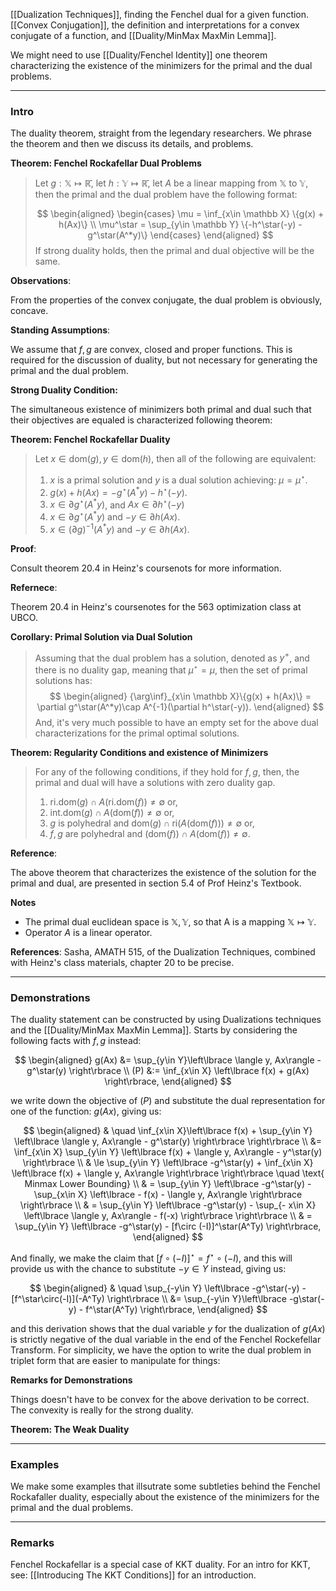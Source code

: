 [[Dualization Techniques]], finding the Fenchel dual for a given function. [[Convex Conjugation]], the definition and interpretations for a convex conjugate of a function, and [[Duality/MinMax MaxMin Lemma]]. 

We might need to use [[Duality/Fenchel Identity]] one theorem characterizing the existence of the minimizers for the primal and the dual problems. 


---
### **Intro**

The duality theorem, straight from the legendary researchers. We phrase the theorem and then we discuss its details, and problems. 


**Theorem: Fenchel Rockafellar Dual Problems**
> Let $g: \mathbb X\mapsto \mathbb{\bar{R}}$, let $h: \mathbb{Y}\mapsto \mathbb{\bar R}$, let $A$ be a linear mapping from $\mathbb X$ to $\mathbb Y$, then the primal and the dual problem have the following format: 
> 
> $$
> \begin{aligned}
>     \begin{cases}
>         \mu = \inf_{x\in \mathbb X} \{g(x) + h(Ax)\}
>         \\
>         \mu^\star = \sup_{y\in \mathbb Y} \{-h^\star(-y) - g^\star(A^*y)\}
>     \end{cases}
> \end{aligned}
> $$
> If strong duality holds, then the primal and dual objective will be the same. 

**Observations**: 

From the properties of the convex conjugate, the dual problem is obviously, concave. 

**Standing Assumptions**: 

We assume that $f, g$ are convex, closed and proper functions. This is required for the discussion of duality, but not necessary for generating the primal and the dual problem. 


**Strong Duality Condition:**

The simultaneous existence of minimizers both primal and dual such that their objectives are equaled is characterized following theorem: 

**Theorem: Fenchel Rockafellar Duality**
> Let $x\in \text{dom}(g), y \in \text{dom}(h)$, then all of the following are equivalent: 
> 1. $x$ is a primal solution and $y$ is a dual solution achieving: $\mu = \mu^\star$. 
> 2. $g(x) + h(Ax) = -g^\star(A^*y) - h^\star(-y)$. 
> 3. $x\in \partial g^\star(A^*y)$, and $Ax\in \partial h^\star(-y)$
> 4. $x\in \partial g^\star(A^*y)$ and $-y \in \partial h(Ax)$. 
> 5. $x\in (\partial g)^{-1}(A^*y)$ and $-y\in \partial h(Ax)$. 

**Proof**: 

Consult theorem 20.4 in Heinz's coursenots for more information. 

**Refernece**: 

Theorem 20.4 in Heinz's coursenotes for the 563 optimization class at UBCO. 

**Corollary: Primal Solution via Dual Solution**
> Assuming that the dual problem has a solution, denoted as $y^+$, and there is no duality gap, meaning that $\mu^\star = \mu$, then the set of primal solutions has: 
> $$
> \begin{aligned}
>   {\arg\inf}_{x\in \mathbb X}\{g(x) + h(Ax)\} = \partial g^\star(A^*y)\cap A^{-1}(\partial h^\star(-y)). 
> \end{aligned}
> $$
> And, it's very much possible to have an empty set for the above dual characterizations for the primal optimal solutions.

**Theorem: Regularity Conditions and existence of Minimizers**

> For any of the following conditions, if they hold for $f, g$, then, the primal and dual will have a solutions with zero duality gap. 
> 1. $\text{ri.dom}(g)\cap A(\text{ri.dom}(f))\neq \emptyset$ or, 
> 2. $\text{int.dom}(g)\cap A(\text{dom}(f))\neq \emptyset$ or,
> 3. $g$ is polyhedral and $\text{dom}(g)\cap \text{ri}(A(\text{dom}(f)))\neq \emptyset$ or, 
> 4. $f, g$ are polyhedral and $(\text{dom}(f))\cap A(\text{dom}(f))\neq \emptyset$. 

**Reference**: 

The above theorem that characterizes the existence of the solution for the primal and dual, are presented in section 5.4 of Prof Heinz's Textbook. 

**Notes**

* The primal dual euclidean space is $\mathbb X, \mathbb Y$, so that A is a mapping $\mathbb X \mapsto \mathbb Y$. 
* Operator $A$ is a linear operator. 

**References**: Sasha, AMATH 515, of the Dualization Techniques, combined with Heinz's class materials, chapter 20 to be precise. 

---
### **Demonstrations**

The duality statement can be constructed by using Dualizations techniques and the [[Duality/MinMax MaxMin Lemma]]. Starts by considering the following facts with $f, g$ instead: 

$$
\begin{aligned}
    g(Ax) &= 
    \sup_{y\in Y}\left\lbrace
       \langle y, Ax\rangle - g^\star(y)
    \right\rbrace
    \\
    (P) &:= 
    \inf_{x\in X}
    \left\lbrace
       f(x) + g(Ax)
    \right\rbrace, 
\end{aligned}
$$

we write down the objective of $(P)$ and substitute the dual representation for one of the function: $g(Ax)$, giving us: 

$$
\begin{aligned}
    & \quad \inf_{x\in X}\left\lbrace
       f(x) + \sup_{y\in Y}
       \left\lbrace
          \langle y, Ax\rangle - g^\star(y)
       \right\rbrace
    \right\rbrace
    \\
    &= 
    \inf_{x\in X}
    \sup_{y\in Y}
    \left\lbrace
        f(x) + \langle y, Ax\rangle - y^\star(y)
    \right\rbrace
    \\
    & \le 
    \sup_{y\in Y}
    \left\lbrace
        -g^\star(y)
        + 
        \inf_{x\in X}
        \left\lbrace
            f(x) + \langle y, Ax\rangle
        \right\rbrace
    \right\rbrace  \quad \text{ Minmax Lower Bounding}
    \\
    & = 
    \sup_{y\in Y}
    \left\lbrace
        -g^\star(y)
        - 
        \sup_{x\in X}
        \left\lbrace
            - f(x) - \langle y, Ax\rangle 
        \right\rbrace
    \right\rbrace
    \\
    & = 
    \sup_{y\in Y}
    \left\lbrace
        -g^\star(y)
        - 
        \sup_{- x\in X}
        \left\lbrace
            \langle y, Ax\rangle - f(-x)
        \right\rbrace
    \right\rbrace
    \\
    & = 
    \sup_{y\in Y}
    \left\lbrace
        -g^\star(y) - 
        [f\circ (-I)]^\star(A^Ty)
    \right\rbrace, 
\end{aligned}
$$

And finally, we make the claim that $[f\circ (-I)]^\star = f^\star \circ(-I)$, and this will provide us with the chance to substitute $-y\in Y$ instead, giving us: 

$$
\begin{aligned}
    & \quad \sup_{-y\in Y} \left\lbrace
        -g^\star(-y) - [f^\star\circ(-I)](-A^Ty)
    \right\rbrace
    \\
    &= 
    \sup_{-y\in Y}\left\lbrace
        -g\star(-y) - f^\star(A^Ty)
    \right\rbrace, 
\end{aligned}
$$

and this derivation shows that the dual variable $y$ for the dualization of $g(Ax)$ is strictly negative of the dual variable in the end of the Fenchel Rockefellar Transform. For simplicity, we have the option to write the dual problem in triplet form that are easier to manipulate for things:  


**Remarks for Demonstrations**

Things doesn't have to be convex for the above derivation to be correct. The convexity is really for the strong duality. 

**Theorem: The Weak Duality**
> 



---
### **Examples**

We make some examples that illsutrate some subtleties behind the Fenchel Rockafaller duality, especially about the existence of the minimizers for the primal and the dual problems. 


---
### **Remarks**

Fenchel Rockafellar is a special case of KKT duality. For an intro for KKT, see: [[Introducing The KKT Conditions]] for an introduction. 